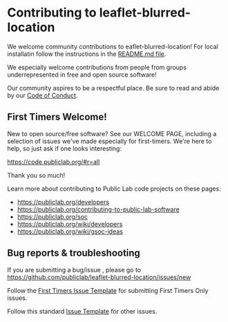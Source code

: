 Contributing to leaflet-blurred-location
==========================

We welcome community contributions to eaflet-blurred-location! For local installatin follow the instructions in the [README.md file](https://github.com/publiclab/leaflet-blurred-location/blob/main/README.md#setting-up-leaflet-blurred-location).

We especially welcome contributions from people from groups underrepresented in free and open source software!

Our community aspires to be a respectful place. Be sure to read and abide by our [Code of Conduct](hhttps://publiclab.org/conduct).

## First Timers Welcome!

New to open source/free software? See our WELCOME PAGE, including a selection of issues we've made especially for first-timers. We're here to help, so just ask if one looks interesting:

https://code.publiclab.org/#r=all

Thank you so much!

Learn more about contributing to Public Lab code projects on these pages:

* https://publiclab.org/developers
* https://publiclab.org/contributing-to-public-lab-software
* https://publiclab.org/soc
* https://publiclab.org/wiki/developers
* https://publiclab.org/wiki/gsoc-ideas

## Bug reports & troubleshooting

If you are submitting a bug/issue , please go to https://github.com/publiclab/leaflet-blurred-location/issues/new

Follow the [First Timers Issue Template](https://github.com/publiclab/plots2/blob/master/.github/first-timers-issue-template.md) for submitting First Timers Only issues.

Follow this standard [Issue Template](https://github.com/publiclab/plots2/blob/master/.github/ISSUE_TEMPLATE/ISSUE_TEMPLATE.md) for other issues.
